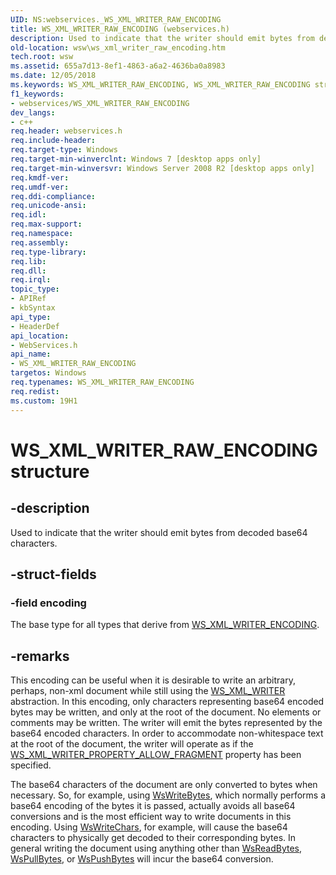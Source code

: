 ```yaml
---
UID: NS:webservices._WS_XML_WRITER_RAW_ENCODING
title: WS_XML_WRITER_RAW_ENCODING (webservices.h)
description: Used to indicate that the writer should emit bytes from decoded base64 characters.
old-location: wsw\ws_xml_writer_raw_encoding.htm
tech.root: wsw
ms.assetid: 655a7d13-8ef1-4863-a6a2-4636ba0a8983
ms.date: 12/05/2018
ms.keywords: WS_XML_WRITER_RAW_ENCODING, WS_XML_WRITER_RAW_ENCODING structure [Web Services for Windows], webservices/WS_XML_WRITER_RAW_ENCODING, wsw.ws_xml_writer_raw_encoding
f1_keywords:
- webservices/WS_XML_WRITER_RAW_ENCODING
dev_langs:
- c++
req.header: webservices.h
req.include-header: 
req.target-type: Windows
req.target-min-winverclnt: Windows 7 [desktop apps only]
req.target-min-winversvr: Windows Server 2008 R2 [desktop apps only]
req.kmdf-ver: 
req.umdf-ver: 
req.ddi-compliance: 
req.unicode-ansi: 
req.idl: 
req.max-support: 
req.namespace: 
req.assembly: 
req.type-library: 
req.lib: 
req.dll: 
req.irql: 
topic_type:
- APIRef
- kbSyntax
api_type:
- HeaderDef
api_location:
- WebServices.h
api_name:
- WS_XML_WRITER_RAW_ENCODING
targetos: Windows
req.typenames: WS_XML_WRITER_RAW_ENCODING
req.redist: 
ms.custom: 19H1
---
```


# WS_XML_WRITER_RAW_ENCODING structure


## -description


Used to indicate that the writer should emit bytes from decoded base64 characters.
      


## -struct-fields




### -field encoding

The base type for all types that derive from <a href="https://docs.microsoft.com/windows/desktop/api/webservices/ns-webservices-ws_xml_writer_encoding">WS_XML_WRITER_ENCODING</a>.
        


## -remarks



This encoding can be useful when it is desirable to write an arbitrary, perhaps, non-xml document
        while still using the <a href="https://docs.microsoft.com/windows/desktop/wsw/ws-xml-writer">WS_XML_WRITER</a> abstraction.  In this encoding, only characters
        representing base64 encoded bytes may be written, and only at the root of the document.  No
        elements or comments may be written.  The writer will emit the bytes represented by the base64 encoded 
        characters.  In order to accommodate non-whitespace text at the root of the document, the writer 
        will operate as if the <a href="https://docs.microsoft.com/windows/desktop/api/webservices/ne-webservices-ws_xml_writer_property_id">WS_XML_WRITER_PROPERTY_ALLOW_FRAGMENT</a> property has been specified.
      

The base64 characters of the document are only converted to bytes when necessary.  So, for example, 
        using <a href="https://docs.microsoft.com/windows/desktop/api/webservices/nf-webservices-wswritebytes">WsWriteBytes</a>, which normally performs a base64 encoding of the bytes it is passed,
        actually avoids all base64 conversions and is the most efficient way to write documents in this
        encoding. Using <a href="https://docs.microsoft.com/windows/desktop/api/webservices/nf-webservices-wswritechars">WsWriteChars</a>, for example, will cause the base64 characters to physically get
        decoded to their corresponding bytes.  In general writing the document using anything other than 
        <a href="https://docs.microsoft.com/windows/desktop/api/webservices/nf-webservices-wsreadbytes">WsReadBytes</a>, <a href="https://docs.microsoft.com/windows/desktop/api/webservices/nf-webservices-wspullbytes">WsPullBytes</a>, or <a href="https://docs.microsoft.com/windows/desktop/api/webservices/nf-webservices-wspushbytes">WsPushBytes</a> will incur the 
        base64 conversion.
      



